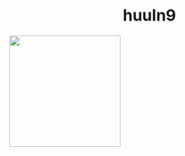 <h1 align="center">
    huuln9
</h1>

<img src="https://fiverr-res.cloudinary.com/images/t_main1,q_auto,f_auto,q_auto,f_auto/attachments/delivery/asset/190f10cafb9836123a6757d583746096-1607512905/Attachment_1607512865/create-personalized-among-us-gif-and-png-for-you.gif" width="200px">

<p style="display:flex; justify-content: space-between">
	<a href="https://github.com/huuln9">
		<img alt="" src="https://github-readme-stats.vercel.app/api?username=huuln9&show_icons=true&count_private=true&theme=merko&hide_border=true&bg_color=0D1117" />
	</a>
	<a href="https://github.com/huuln9">
		<img alt="" src="https://github-readme-stats.vercel.app/api/top-langs/?username=huuln9&langs_count=8&count_private=true&layout=compact&theme=merko&hide_border=true&bg_color=0D1117" />
	</a>
</p>

